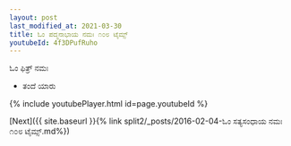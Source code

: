 ```yaml
---
layout: post
last_modified_at: 2021-03-30
title: ಓಂ ಪದ್ಮನಾಭಾಯ ನಮಃ ೧೦೮ ಟೈಮ್ಸ್
youtubeId: 4f3DPufRuho
---
```

 
 
 ಓಂ ಫಿತ್ರ್ ನಮಃ  
 
 -  ತಂದೆ ಯಾರು 
 
  
 
  
 
 
 
 
 
 


{% include youtubePlayer.html id=page.youtubeId %}
 
[Next]({{ site.baseurl }}{% link  split2/_posts/2016-02-04-ಓಂ ಸತ್ಯಸಂಧಾಯ ನಮಃ ೧೦೮ ಟೈಮ್ಸ್.md%})
 
